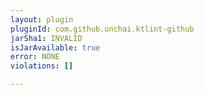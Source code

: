 ```yaml
---
layout: plugin
pluginId: com.github.unchai.ktlint-github
jarSha1: INVALID
isJarAvailable: true
error: NONE
violations: []

---
```

